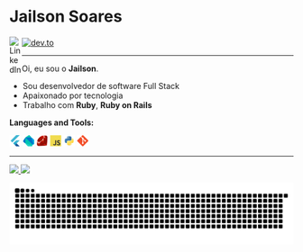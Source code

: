 <h1>Jailson Soares</h1>

<a href="https://linkedin.com/in/jailsonsoares/" target="blank" >
  <img align="left" src="https://raw.githubusercontent.com/rahuldkjain/github-profile-readme-generator/master/src/images/icons/Social/linked-in-alt.svg" alt="LinkedIn" width="22px" />
</a>
<a href="https://dev.to/jailsonsf" target="blank">
   <img align="center" src="https://cdn.jsdelivr.net/npm/simple-icons@3.0.1/icons/dev-dot-to.svg" alt="dev.to" width="22px" />
</a>
</br>

----

Oi, eu sou o **Jailson**.
- Sou desenvolvedor de software Full Stack
- Apaixonado por tecnologia
- Trabalho com **Ruby**, **Ruby on Rails**

**Languages and Tools:**

<code><a href="https://flutter.dev/" target="blank"><img src="https://raw.githubusercontent.com/devicons/devicon/master/icons/flutter/flutter-original.svg" alt="flutter" height="20"/></a></code>
<code><a href="https://dart.dev" target="blank"><img src="https://raw.githubusercontent.com/devicons/devicon/master/icons/dart/dart-original.svg" alt="dart lang" height="20"/></a></code>
<code><a href="https://www.ruby-lang.org/pt/" target="blank"><img src="https://raw.githubusercontent.com/devicons/devicon/master/icons/ruby/ruby-original.svg" alt="ruby lang" height="20"/></a></code>
<code><a href="https://developer.mozilla.org/en-US/docs/Web/JavaScript" target="blank"><img src="https://raw.githubusercontent.com/devicons/devicon/master/icons/javascript/javascript-original.svg" alt="javascript" height="20"/></a></code>
<code><a href="https://www.python.org" target="blank"><img src="https://raw.githubusercontent.com/devicons/devicon/master/icons/python/python-original.svg" alt="python" height="20"/></a></code>
<code><a href="https://git-scm.com/" target="blank"><img src="https://raw.githubusercontent.com/devicons/devicon/master/icons/git/git-original.svg" alt="git" height="20"/></a></code>

----

<div>
  <a href='https://github.com/anuraghazra/github-readme-stats'>
  <img
     height="180rem"
     src='https://github-readme-stats.vercel.app/api?username=jailsonsf&show_icons=true&count_private=true&include_all_commits=true'
  />
  <img
     height="180rem"
     src='https://github-readme-stats.vercel.app/api/top-langs/?username=jailsonsf&layout=compact&langs_count=16'
   />
</div>

![Snake animation](https://github.com/jailsonsf/jailsonsf/blob/output/github-contribution-grid-snake.svg)
